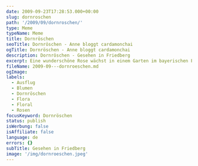 ```yaml
---
date: 2009-09-23T17:28:53.000+00:00
slug: dornroschen
path: '/2009/09/dornroschen/'
type: Meme
typeName: Meme
title: Dornröschen
seoTitle: Dornröschen - Anne bloggt cardamonchai
ogTitle: Dornröschen - Anne bloggt cardamonchai
description: Dornröschen - Gesehen in Friedberg
excerpt: Eine wunderschöne Rose wächst in einem Garten im bayerischen Friedberg.
fileName: 2009-09---dornroeschen.md
ogImage:
labels:
  - Ausflug
  - Blumen
  - Dornröschen
  - Flora
  - Floral
  - Rosen
focusKeyword: Dornröschen
status: publish
isWerbung: false
isAffiliate: false
language: de
errors: {}
subTitle: Gesehen in Friedberg
image: '/img/dornroeschen.jpeg'
---
```

